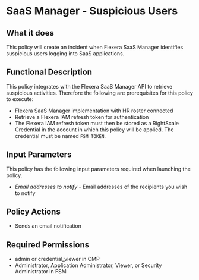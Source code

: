 # SaaS Manager - Suspicious Users

## What it does

This policy will create an incident when Flexera SaaS Manager identifies suspicious users logging into SaaS applications.

## Functional Description

This policy integrates with the Flexera SaaS Manager API to retrieve suspicious activities. Therefore the following are prerequisites for this policy to execute:

- Flexera SaaS Manager implementation with HR roster connected
- Retrieve a Flexera IAM refresh token for authentication
- The Flexera IAM refresh token must then be stored as a RightScale Credential in the account in which this policy will be applied. The credential must be named `FSM_TOKEN`.

## Input Parameters

This policy has the following input parameters required when launching the policy.

- *Email addresses to notify* - Email addresses of the recipients you wish to notify

## Policy Actions

- Sends an email notification

## Required Permissions

- admin or credential_viewer in CMP
- Administrator, Application Administrator, Viewer, or Security Administrator in FSM
